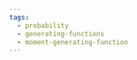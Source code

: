 ```yaml
---
tags:
  - probability
  - generating-functions
  - moment-generating-function
---
```


<!-- ...existing content... -->